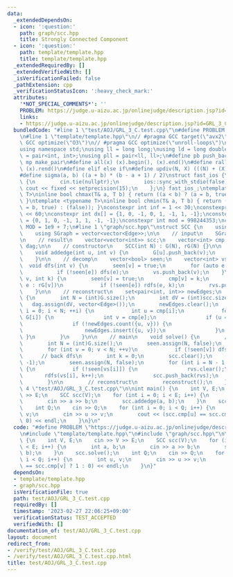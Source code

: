 ```yaml
---
data:
  _extendedDependsOn:
  - icon: ':question:'
    path: graph/scc.hpp
    title: Strongly Connected Component
  - icon: ':question:'
    path: template/template.hpp
    title: template/template.hpp
  _extendedRequiredBy: []
  _extendedVerifiedWith: []
  _isVerificationFailed: false
  _pathExtension: cpp
  _verificationStatusIcon: ':heavy_check_mark:'
  attributes:
    '*NOT_SPECIAL_COMMENTS*': ''
    PROBLEM: https://judge.u-aizu.ac.jp/onlinejudge/description.jsp?id=GRL_3_C
    links:
    - https://judge.u-aizu.ac.jp/onlinejudge/description.jsp?id=GRL_3_C
  bundledCode: "#line 1 \"test/AOJ/GRL_3_C.test.cpp\"\n#define PROBLEM \"https://judge.u-aizu.ac.jp/onlinejudge/description.jsp?id=GRL_3_C\"\
    \n#line 1 \"template/template.hpp\"\n// #pragma GCC target(\"avx2\")\n// #pragma\
    \ GCC optimize(\"O3\")\n// #pragma GCC optimize(\"unroll-loops\")\n#include <bits/stdc++.h>\n\
    using namespace std;\nusing ll = long long;\nusing ld = long double;\nusing pii\
    \ = pair<int, int>;\nusing pll = pair<ll, ll>;\n#define pb push_back\n#define\
    \ mp make_pair\n#define all(x) (x).begin(), (x).end()\n#define rall(x) (x).rbegin(),\
    \ (x).rend()\n#define elif else if\n#define updiv(N, X) (((N) + (X) - (1)) / (X))\n\
    #define sigma(a, b) ((a + b) * (b - a + 1) / 2)\nstruct fast_ios {\n    fast_ios()\
    \ {\n        cin.tie(nullptr);\n        ios::sync_with_stdio(false);\n       \
    \ cout << fixed << setprecision(15);\n    };\n} fast_ios_;\ntemplate <typename\
    \ T>\ninline bool chmax(T& a, T b) { return ((a < b) ? (a = b, true) : (false));\
    \ }\ntemplate <typename T>\ninline bool chmin(T& a, T b) { return ((a > b) ? (a\
    \ = b, true) : (false)); }\nconstexpr int inf = 1 << 30;\nconstexpr ll INF = 1LL\
    \ << 60;\nconstexpr int dx[] = {1, 0, -1, 0, 1, -1, 1, -1};\nconstexpr int dy[]\
    \ = {0, 1, 0, -1, 1, 1, -1, -1};\nconstexpr int mod = 998244353;\nconstexpr int\
    \ MOD = 1e9 + 7;\n#line 1 \"graph/scc.hpp\"\nstruct SCC {\n    using Edge = int;\n\
    \    using SGraph = vector<vector<Edge>>;\n\n    // input\n    SGraph G, rG;\n\
    \n    // result\n    vector<vector<int>> scc;\n    vector<int> cmp;\n    SGraph\
    \ dag;\n\n    // constructor\n    SCC(int N) : G(N), rG(N) {}\n\n    // add edge\n\
    \    void addedge(int u, int v) {\n        G[u].push_back(v);\n        rG[v].push_back(u);\n\
    \    }\n\n    // decomp\n    vector<bool> seen;\n    vector<int> vs, rvs;\n  \
    \  void dfs(int v) {\n        seen[v] = true;\n        for (auto e : G[v])\n \
    \           if (!seen[e]) dfs(e);\n        vs.push_back(v);\n    }\n    void rdfs(int\
    \ v, int k) {\n        seen[v] = true;\n        cmp[v] = k;\n        for (auto\
    \ e : rG[v])\n            if (!seen[e]) rdfs(e, k);\n        rvs.push_back(v);\n\
    \    }\n\n    // reconstruct\n    set<pair<int, int>> newEdges;\n    void reconstruct()\
    \ {\n        int N = (int)G.size();\n        int dV = (int)scc.size();\n     \
    \   dag.assign(dV, vector<Edge>());\n        newEdges.clear();\n        for (int\
    \ i = 0; i < N; ++i) {\n            int u = cmp[i];\n            for (auto e :\
    \ G[i]) {\n                int v = cmp[e];\n                if (u == v) continue;\n\
    \                if (!newEdges.count({u, v})) {\n                    dag[u].push_back(v);\n\
    \                    newEdges.insert({u, v});\n                }\n           \
    \ }\n        }\n    }\n\n    // main\n    void solve() {\n        // first dfs\n\
    \        int N = (int)G.size();\n        seen.assign(N, false);\n        vs.clear();\n\
    \        for (int v = 0; v < N; ++v)\n            if (!seen[v]) dfs(v);\n\n  \
    \      // back dfs\n        int k = 0;\n        scc.clear();\n        cmp.assign(N,\
    \ -1);\n        seen.assign(N, false);\n        for (int i = N - 1; i >= 0; --i)\
    \ {\n            if (!seen[vs[i]]) {\n                rvs.clear();\n         \
    \       rdfs(vs[i], k++);\n                scc.push_back(rvs);\n            }\n\
    \        }\n\n        // reconstruct\n        reconstruct();\n    }\n};\n#line\
    \ 4 \"test/AOJ/GRL_3_C.test.cpp\"\n\nint main() {\n    int V, E;\n    cin >> V\
    \ >> E;\n    SCC scc(V);\n    for (int i = 0; i < E; i++) {\n        int a, b;\n\
    \        cin >> a >> b;\n        scc.addedge(a, b);\n    }\n    scc.solve();\n\
    \    int Q;\n    cin >> Q;\n    for (int i = 0; i < Q; i++) {\n        int u,\
    \ v;\n        cin >> u >> v;\n        cout << (scc.cmp[u] == scc.cmp[v] ? 1 :\
    \ 0) << endl;\n    }\n}\n"
  code: "#define PROBLEM \"https://judge.u-aizu.ac.jp/onlinejudge/description.jsp?id=GRL_3_C\"\
    \n#include \"template/template.hpp\"\n#include \"graph/scc.hpp\"\n\nint main()\
    \ {\n    int V, E;\n    cin >> V >> E;\n    SCC scc(V);\n    for (int i = 0; i\
    \ < E; i++) {\n        int a, b;\n        cin >> a >> b;\n        scc.addedge(a,\
    \ b);\n    }\n    scc.solve();\n    int Q;\n    cin >> Q;\n    for (int i = 0;\
    \ i < Q; i++) {\n        int u, v;\n        cin >> u >> v;\n        cout << (scc.cmp[u]\
    \ == scc.cmp[v] ? 1 : 0) << endl;\n    }\n}"
  dependsOn:
  - template/template.hpp
  - graph/scc.hpp
  isVerificationFile: true
  path: test/AOJ/GRL_3_C.test.cpp
  requiredBy: []
  timestamp: '2023-02-27 22:06:25+09:00'
  verificationStatus: TEST_ACCEPTED
  verifiedWith: []
documentation_of: test/AOJ/GRL_3_C.test.cpp
layout: document
redirect_from:
- /verify/test/AOJ/GRL_3_C.test.cpp
- /verify/test/AOJ/GRL_3_C.test.cpp.html
title: test/AOJ/GRL_3_C.test.cpp
---
```


